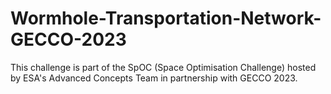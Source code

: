 # Wormhole-Transportation-Network-GECCO-2023
This challenge is part of the SpOC (Space Optimisation Challenge) hosted by ESA's Advanced Concepts Team in partnership with GECCO 2023.
